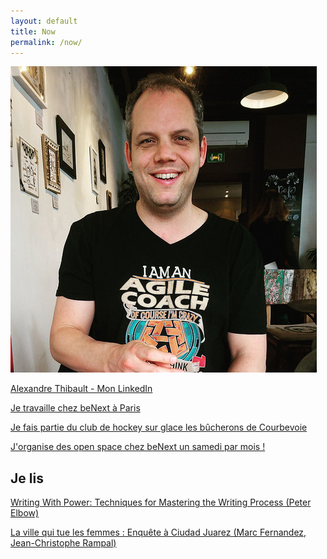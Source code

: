 ```yaml
---
layout: default
title: Now
permalink: /now/
---
```

<a href="/a-propos">
	<img src="/images/alexthib-I-am-an-agile-coach-squared.jpg" class="img-floating-left-small" />
</a>

<a href="https://www.linkedin.com/in/alexthib?locale=fr_FR&trk=profile_view_lang_sel_click" 
 target="linkedin">Alexandre Thibault - Mon LinkedIn</a>

<a href="http://www.benextcompany.com" target="nowwork">Je travaille chez beNext à Paris</a>

<a href="https://les-bucherons-de-courbeach.sporteasy.net/" target="nowsport1">Je fais partie du club de hockey sur glace les bûcherons de Courbevoie</a>

<a href="http://www.weopenspace.com" target="nowwos">J'organise des open space chez beNext un samedi par mois !</a>

<h2>Je lis</h2>

<a href="https://www.amazon.fr/Writing-Power-Techniques-Mastering-1998-07-09/dp/B01HC9SVPW/" target="nowbook">Writing With Power: Techniques for Mastering the Writing Process (Peter Elbow)</a>

<a href="https://www.amazon.fr/ville-qui-tue-femmes-Enquête/dp/2012357679/" target="nowbook2">La ville qui tue les femmes : Enquête à Ciudad Juarez (Marc Fernandez, Jean-Christophe Rampal)</a>